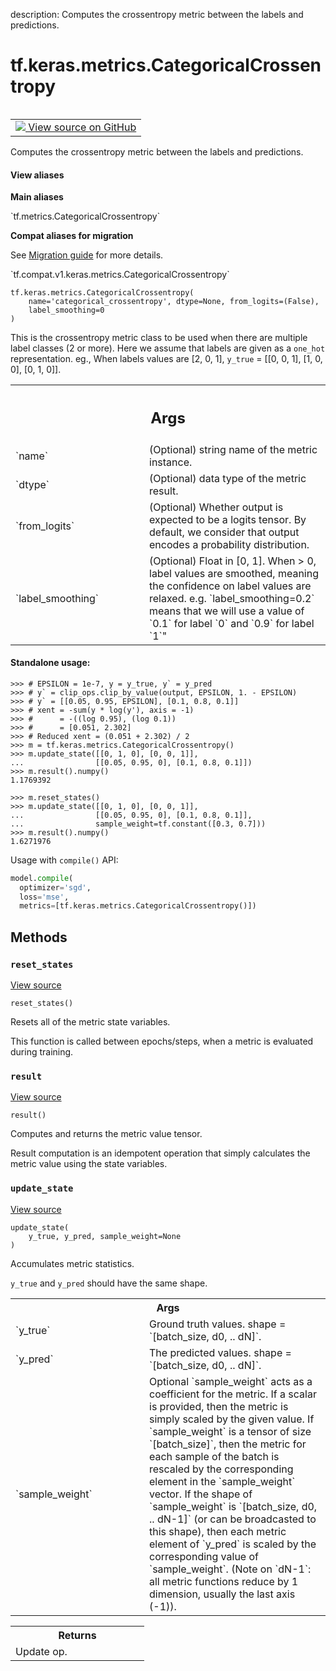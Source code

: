description: Computes the crossentropy metric between the labels and predictions.

<div itemscope itemtype="http://developers.google.com/ReferenceObject">
<meta itemprop="name" content="tf.keras.metrics.CategoricalCrossentropy" />
<meta itemprop="path" content="Stable" />
<meta itemprop="property" content="__init__"/>
<meta itemprop="property" content="__new__"/>
<meta itemprop="property" content="reset_states"/>
<meta itemprop="property" content="result"/>
<meta itemprop="property" content="update_state"/>
</div>

# tf.keras.metrics.CategoricalCrossentropy

<!-- Insert buttons and diff -->

<table class="tfo-notebook-buttons tfo-api nocontent" align="left">
<td>
  <a target="_blank" href="https://github.com/tensorflow/tensorflow/blob/r2.3/tensorflow/python/keras/metrics.py#L3012-L3072">
    <img src="https://www.tensorflow.org/images/GitHub-Mark-32px.png" />
    View source on GitHub
  </a>
</td>
</table>



Computes the crossentropy metric between the labels and predictions.

<section class="expandable">
  <h4 class="showalways">View aliases</h4>
  <p>
<b>Main aliases</b>
<p>`tf.metrics.CategoricalCrossentropy`</p>

<b>Compat aliases for migration</b>
<p>See
<a href="https://www.tensorflow.org/guide/migrate">Migration guide</a> for
more details.</p>
<p>`tf.compat.v1.keras.metrics.CategoricalCrossentropy`</p>
</p>
</section>

<pre class="devsite-click-to-copy prettyprint lang-py tfo-signature-link">
<code>tf.keras.metrics.CategoricalCrossentropy(
    name='categorical_crossentropy', dtype=None, from_logits=(False),
    label_smoothing=0
)
</code></pre>



<!-- Placeholder for "Used in" -->

This is the crossentropy metric class to be used when there are multiple
label classes (2 or more). Here we assume that labels are given as a `one_hot`
representation. eg., When labels values are [2, 0, 1],
 `y_true` = [[0, 0, 1], [1, 0, 0], [0, 1, 0]].

<!-- Tabular view -->
 <table class="responsive fixed orange">
<colgroup><col width="214px"><col></colgroup>
<tr><th colspan="2"><h2 class="add-link">Args</h2></th></tr>

<tr>
<td>
`name`
</td>
<td>
(Optional) string name of the metric instance.
</td>
</tr><tr>
<td>
`dtype`
</td>
<td>
(Optional) data type of the metric result.
</td>
</tr><tr>
<td>
`from_logits`
</td>
<td>
(Optional) Whether output is expected to be a logits tensor.
By default, we consider that output encodes a probability distribution.
</td>
</tr><tr>
<td>
`label_smoothing`
</td>
<td>
(Optional) Float in [0, 1]. When > 0, label values are
smoothed, meaning the confidence on label values are relaxed. e.g.
`label_smoothing=0.2` means that we will use a value of `0.1` for label
`0` and `0.9` for label `1`"
</td>
</tr>
</table>



#### Standalone usage:



```
>>> # EPSILON = 1e-7, y = y_true, y` = y_pred
>>> # y` = clip_ops.clip_by_value(output, EPSILON, 1. - EPSILON)
>>> # y` = [[0.05, 0.95, EPSILON], [0.1, 0.8, 0.1]]
>>> # xent = -sum(y * log(y'), axis = -1)
>>> #      = -((log 0.95), (log 0.1))
>>> #      = [0.051, 2.302]
>>> # Reduced xent = (0.051 + 2.302) / 2
>>> m = tf.keras.metrics.CategoricalCrossentropy()
>>> m.update_state([[0, 1, 0], [0, 0, 1]],
...                [[0.05, 0.95, 0], [0.1, 0.8, 0.1]])
>>> m.result().numpy()
1.1769392
```

```
>>> m.reset_states()
>>> m.update_state([[0, 1, 0], [0, 0, 1]],
...                [[0.05, 0.95, 0], [0.1, 0.8, 0.1]],
...                sample_weight=tf.constant([0.3, 0.7]))
>>> m.result().numpy()
1.6271976
```

Usage with `compile()` API:

```python
model.compile(
  optimizer='sgd',
  loss='mse',
  metrics=[tf.keras.metrics.CategoricalCrossentropy()])
```

## Methods

<h3 id="reset_states"><code>reset_states</code></h3>

<a target="_blank" href="https://github.com/tensorflow/tensorflow/blob/r2.3/tensorflow/python/keras/metrics.py#L241-L247">View source</a>

<pre class="devsite-click-to-copy prettyprint lang-py tfo-signature-link">
<code>reset_states()
</code></pre>

Resets all of the metric state variables.

This function is called between epochs/steps,
when a metric is evaluated during training.

<h3 id="result"><code>result</code></h3>

<a target="_blank" href="https://github.com/tensorflow/tensorflow/blob/r2.3/tensorflow/python/keras/metrics.py#L394-L404">View source</a>

<pre class="devsite-click-to-copy prettyprint lang-py tfo-signature-link">
<code>result()
</code></pre>

Computes and returns the metric value tensor.

Result computation is an idempotent operation that simply calculates the
metric value using the state variables.

<h3 id="update_state"><code>update_state</code></h3>

<a target="_blank" href="https://github.com/tensorflow/tensorflow/blob/r2.3/tensorflow/python/keras/metrics.py#L582-L614">View source</a>

<pre class="devsite-click-to-copy prettyprint lang-py tfo-signature-link">
<code>update_state(
    y_true, y_pred, sample_weight=None
)
</code></pre>

Accumulates metric statistics.

`y_true` and `y_pred` should have the same shape.

<!-- Tabular view -->
 <table class="responsive fixed orange">
<colgroup><col width="214px"><col></colgroup>
<tr><th colspan="2">Args</th></tr>

<tr>
<td>
`y_true`
</td>
<td>
Ground truth values. shape = `[batch_size, d0, .. dN]`.
</td>
</tr><tr>
<td>
`y_pred`
</td>
<td>
The predicted values. shape = `[batch_size, d0, .. dN]`.
</td>
</tr><tr>
<td>
`sample_weight`
</td>
<td>
Optional `sample_weight` acts as a
coefficient for the metric. If a scalar is provided, then the metric is
simply scaled by the given value. If `sample_weight` is a tensor of size
`[batch_size]`, then the metric for each sample of the batch is rescaled
by the corresponding element in the `sample_weight` vector. If the shape
of `sample_weight` is `[batch_size, d0, .. dN-1]` (or can be broadcasted
to this shape), then each metric element of `y_pred` is scaled by the
corresponding value of `sample_weight`. (Note on `dN-1`: all metric
functions reduce by 1 dimension, usually the last axis (-1)).
</td>
</tr>
</table>



<!-- Tabular view -->
 <table class="responsive fixed orange">
<colgroup><col width="214px"><col></colgroup>
<tr><th colspan="2">Returns</th></tr>
<tr class="alt">
<td colspan="2">
Update op.
</td>
</tr>

</table>





